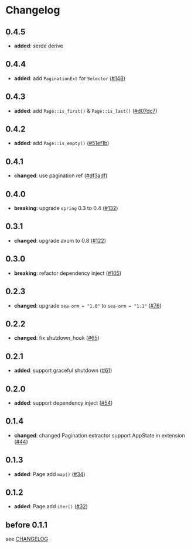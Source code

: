 # Changelog

## 0.4.5

- **added**: serde derive

## 0.4.4

- **added**: add `PaginationExt` for `Selector` ([#148])

[#148]: https://github.com/spring-rs/spring-rs/pull/148

## 0.4.3

- **added**: add `Page::is_first()` & `Page::is_last()` ([#d07dc7])

[#d07dc7]: https://github.com/spring-rs/spring-rs/commit/d07dc71aaa317e3f8eb061bedce6e3094e85576f

## 0.4.2

- **added**: add `Page::is_empty()` ([#51ef1b])

[#51ef1b]: https://github.com/spring-rs/spring-rs/commit/51ef1b8878656b35577de20d558ac9c8907343a3

## 0.4.1

- **changed**: use pagination ref ([#df3adf])

[#df3adf]: https://github.com/spring-rs/spring-rs/commit/df3adf8805947d826b9a696b19e09e790efcee02

## 0.4.0

- **breaking**: upgrade `spring` 0.3 to 0.4 ([#132])

[#132]: https://github.com/spring-rs/spring-rs/pull/132

## 0.3.1

- **changed**: upgrade axum to 0.8 ([#122])

[#122]: https://github.com/spring-rs/spring-rs/pull/122

## 0.3.0

- **breaking**: refactor dependency inject ([#105])

[#105]: https://github.com/spring-rs/spring-rs/pull/105

## 0.2.3

- **changed**: upgrade `sea-orm = "1.0"` to `sea-orm = "1.1"` ([#76])

[#76]: https://github.com/spring-rs/spring-rs/pull/76

## 0.2.2

- **changed**: fix shutdown_hook ([#65])

[#65]: https://github.com/spring-rs/spring-rs/pull/65

## 0.2.1

- **added**: support graceful shutdown ([#61])

[#61]: https://github.com/spring-rs/spring-rs/pull/61

## 0.2.0

- **added**: support dependency inject ([#54])

[#54]: https://github.com/spring-rs/spring-rs/pull/54

## 0.1.4

- **changed**: changed Pagination extractor support AppState in extension ([#44])

[#44]: https://github.com/spring-rs/spring-rs/pull/44

## 0.1.3

- **added**: Page add `map()` ([#34])

[#34]: https://github.com/spring-rs/spring-rs/pull/34

## 0.1.2

- **added**: Page add `iter()` ([#32])

[#32]: https://github.com/spring-rs/spring-rs/pull/31

## before 0.1.1

see [CHANGELOG](../CHANGELOG.md)